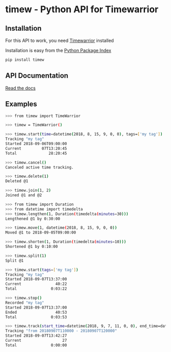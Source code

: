 # timew - Python API for Timewarrior #

## Installation ##

For this API to work, you need [Timewarrior](https://taskwarrior.org/docs/timewarrior/download.html) installed

Installation is easy from the [Python Package Index](https://pypi.org/project/timew/)

```bash
pip install timew
```

## API Documentation ##
[Read the docs](http://tjaart.gitlab.io/python-timew)


## Examples ##

```bash
>>> from timew import TimeWarrior

>>> timew = TimeWarrior()

>>> timew.start(time=datetime(2018, 8, 15, 9, 0, 0), tags=['my tag'])
Tracking "my tag"
Started 2018-09-06T09:00:00
Current         07T13:20:45
Total              28:20:45

>>> timew.cancel()
Canceled active time tracking.

>>> timew.delete(1)
Deleted @1

>>> timew.join(1, 2)
Joined @1 and @2

>>> from timew import Duration
>>> from datetime import timedelta
>>> timew.lengthen(1, Duration(timedelta(minutes=30)))
Lengthened @1 by 0:30:00

>>> timew.move(1, datetime(2018, 8, 15, 9, 0, 0))
Moved @1 to 2018-09-05T09:00:00

>>> timew.shorten(1, Duration(timedelta(minutes=10)))
Shortened @1 by 0:10:00

>>> timew.split(1)
Split @1

>>> timew.start(tags=['my tag'])
Tracking "my tag"
Started 2018-09-07T13:37:00
Current               40:22
Total               0:03:22

>>> timew.stop()
Recorded "my tag"
Started 2018-09-07T13:37:00
Ended                 40:53
Total               0:03:53

>>> timew.track(start_time=datetime(2018, 9, 7, 11, 0, 0), end_time=datetime(2018, 9, 7, 12, 0, 0))
Tracking "from 20180907T110000 - 20180907T120000"
Started 2018-09-07T13:42:27
Current                  27
Total               0:00:00
```
